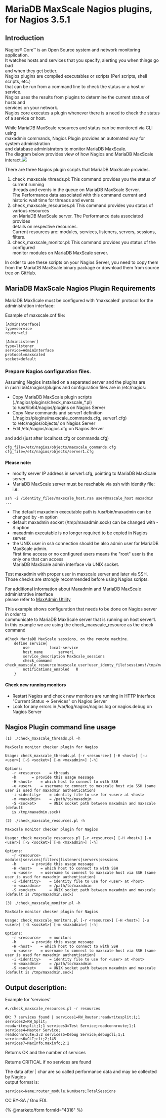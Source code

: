 # MariaDB MaxScale Nagios plugins, for Nagios 3.5.1

## Introduction

Nagios® Core™ is an Open Source system and network monitoring application.\
It watches hosts and services that you specify, alerting you when things go bad\
and when they get better.\
Nagios plugins are compiled executables or scripts (Perl scripts, shell scripts, etc.)\
that can be run from a command line to check the status or a host or service.\
Nagios uses the results from plugins to determine the current status of hosts and\
services on your network.\
Nagios core executes a plugin whenever there is a need to check the status\
of a service or host.

While MariaDB MaxScale resources and status can be monitored via CLI using\
maxadmin commands, Nagios Plugin provides an automated way for system administration\
and database administrators to monitor MariaDB MaxScale.\
The diagram below provides view of how Nagios and MariaDB MaxScale interact.![](../../../.gitbook/assets/mariadb-corporation/MaxScale/2.1.17/Documentation/Tutorials/images/HowMaxScaleWorksWithNagios.png.png)

There are three Nagios plugin scripts that MariaDB MaxScale provides.

1. check\_maxscale\_threads.pl: This command provides you the status of current running\
   threads and events in the queue on MariaDB MaxScale Server.\
   The Performance data associated with this command current and historic wait time for threads and events
2. check\_maxscale\_resources.pl: This command provides you status of various resources\
   on MariaDB MaxScale server. The Performance data associated provides\
   details on respective resources.\
   Current resources are: modules, services, listeners, servers, sessions, filters.
3. check\_maxscale\_monitor.pl: This command provides you status of the configured\
   monitor modules on MariaDB MaxScale server.

In order to use these scripts on your Nagios Server, you need to copy them\
from the MariaDB MaxScale binary package or download them from source tree on GitHub.

## MariaDB MaxScale Nagios Plugin Requirements

MariaDB MaxScale must be configured with 'maxscaled' protocol for the administration interface:

Example of maxscale.cnf file:

```
[AdminInterface]
type=service
router=cli

[AdminListener]
type=listener
service=AdminInterface
protocol=maxscaled
socket=default
```

### Prepare Nagios configuration files.

Assuming Nagios installed on a separated server and the plugins are\
in /usr/lib64/nagios/plugins and configuration files are in /etc/nagios:

* Copy MariaDB MaxScale plugin scripts (./nagios/plugins/check\_maxscale\_\*.pl)\
  to /usr/lib64/nagios/plugins on Nagios Server
* Copy New commands and server1 definition (./nagios/plugins/maxscale\_commands.cfg, server1.cfg)\
  to /etc/nagios/objects/ on Nagios Server
* Edit /etc/nagios/nagios.cfg on Nagios Server

and add (just after localhost.cfg or commands.cfg)

```
cfg_file=/etc/nagios/objects/maxscale_commands.cfg
cfg_file=/etc/nagios/objects/server1.cfg
```

#### Please note:

* modify server IP address in server1.cfg, pointing to MariaDB MaxScale server
* MariaDB MaxScale server must be reachable via ssh with identity file: i.e:

`ssh -i /identity_files/maxscale_host.rsa user@mascale_host maxadmin ...`

* The default maxadmin executable path is /usr/bin/maxadmin can be changed by -m option
* default maxadmin socket (/tmp/maxadmin.sock) can be changed with -S option
* maxadmin executable is no longer required to be copied in Nagios server.
* the UNIX user in ssh connection should be also admin user for MariaDB MaxScale admin.\
  First time access or no configured users means the "root" user is the only one that can access\
  MariaDB MaxScale admin interface via UNIX socket.

Test maxadmin with proper user in maxscale server and later via SSH.\
Those checks are strongly recommended before using Nagios scripts.

For additional information about Maxadmin and MariaDB MaxScale administrative interface\
please refer to [MaxAdmin Utility](../maxscale-21-reference/mariadb-maxscale-21-maxadmin-admin-interface.md)

This example shows configuration that needs to be done on Nagios server in order to\
communicate to MariaDB MaxScale server that is running on host server1.\
In this example we are using the check\_maxscale\_resource as the check command

```
#Check MariaDB MaxScale sessions, on the remote machine.
    define service{
        use         local-service
        host_name       server1
        service_description MaxScale_sessions
        check_command       check_maxscale_resource!maxscale_user!user_identy_file!sessions!/tmp/maxadmin.sock!/path_to/maxadmin
        notifications_enabled   0
    }
```

#### Check new running monitors

* Restart Nagios and check new monitors are running in HTTP Interface\
  "Current Status -> Services" on Nagios Server
* Look for any errors in /var/log/nagios/nagios.log or nagios.debug on Nagios Server

## Nagios Plugin command line usage

```
(1) ./check_maxscale_threads.pl -h

MaxScale monitor checker plugin for Nagios

Usage: check_maxscale_threads.pl [-r <resource>] [-H <host>] [-u <user>] [-S <socket>] [-m <maxadmin>] [-h]

Options:
   -r <resource>    = threads
   -h       = provide this usage message
   -H <host>    = which host to connect to with SSH
   -u <user>    = username to connect to maxscale host via SSH (same user is used for maxadmin authentication)
   -i <identity>    = identity file to use for <user> at <host>
   -m <maxadmin>    = /path/to/maxadmin
   -S <socket>      = UNIX socket path between maxadmin and maxscale (default
   is /tmp/maxadmin.sock)

(2) ./check_maxscale_resources.pl -h

MaxScale monitor checker plugin for Nagios

Usage: check_maxscale_resources.pl [-r <resource>] [-H <host>] [-u <user>] [-S <socket>] [-m <maxadmin>] [-h]

Options:
   -r <resource>    = modules|services|filters|listeners|servers|sessions
   -h       = provide this usage message
   -H <host>    = which host to connect to with SSH
   -u <user>    = username to connect to maxscale host via SSH (same user is used for maxadmin authentication)
   -i <identity>    = identity file to use for <user> at <host>
   -m <maxadmin>    = /path/to/maxadmin
   -S <socket>      = UNIX socket path between maxadmin and maxscale (default is /tmp/maxadmin.sock)

(3) ./check_maxscale_monitor.pl -h

MaxScale monitor checker plugin for Nagios

Usage: check_maxscale_monitors.pl [-r <resource>] [-H <host>] [-u <user>] [-S <socket>] [-m <maxadmin>] [-h]

Options:
   -r <resource>    = monitors
   -h       = provide this usage message
   -H <host>    = which host to connect to with SSH
   -u <user>    = username to connect to maxscale host via SSH (same user is used for maxadmin authentication)
   -i <identity>    = identity file to use for <user> at <host>
   -m <maxadmin>    = /path/to/maxadmin
   -S <socket>      = UNIX socket path between maxadmin and maxscale (default is /tmp/maxadmin.sock)
```

## Output description:

Example for 'services'

```
#./check_maxscale_resources.pl -r resources

OK: 7 services found | services1=RW_Router;readwritesplit;1;1 services2=RW_Split;
readwritesplit;1;1 services3=Test Service;readconnroute;1;1 services4=Master Service;
readconnroute;2;2 services5=Debug Service;debugcli;1;1 services6=CLI;cli;2;145
services7=MaxInfo;maxinfo;2;2
```

Returns OK and the number of services

Returns CRITICAL if no services are found

The data after | char are so called performance data and may be collected by Nagios\
output format is:

```
servicex=Name;router_module;NumUsers;TotalSessions
```

CC BY-SA / Gnu FDL

{% @marketo/form formId="4316" %}
